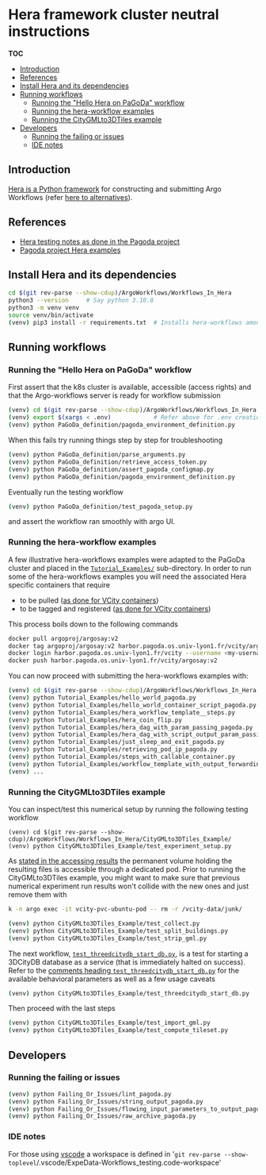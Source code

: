 # Hera framework cluster neutral instructions 

**TOC**
<!-- TOC -->

- [Introduction](#introduction)
- [References](#references)
- [Install Hera and its dependencies](#install-hera-and-its-dependencies)
- [Running workflows](#running-workflows)
  - [Running the "Hello Hera on PaGoDa" workflow](#running-the-hello-hera-on-pagoda-workflow)
  - [Running the hera-workflow examples](#running-the-hera-workflow-examples)
  - [Running the CityGMLto3DTiles example](#running-the-citygmlto3dtiles-example)
- [Developers](#developers)
  - [Running the failing or issues](#running-the-failing-or-issues)
  - [IDE notes](#ide-notes)

<!-- /TOC -->

## Introduction
[Hera is a Python framework](https://github.com/argoproj-labs/hera-workflows)
for constructing and submitting Argo Workflows (refer
[here to alternatives](PythonWrappersAlternative.md)).

## References

* [Hera testing notes as done in the Pagoda project](https://gitlab.liris.cnrs.fr/pagoda/pagoda-charts-management/argo-workflows/-/blob/develop/argodocs/docs/heraworkflows.md)
* [Pagoda project Hera examples](https://gitlab.liris.cnrs.fr/pagoda/pagoda-charts-management/argo-workflows/-/tree/develop/hera-script)


## Install Hera and its dependencies

```bash
cd $(git rev-parse --show-cdup)/ArgoWorkflows/Workflows_In_Hera
python3 --version     # Say python 3.10.8 
python3 -m venv venv
source venv/bin/activate
(venv) pip3 install -r requirements.txt  # Installs hera-workflows among others
```

## Running workflows

### Running the "Hello Hera on PaGoDa" workflow

First assert that the k8s cluster is available, accessible (access rights) and
that the Argo-workflows server is ready for workflow submission  

```bash
(venv) cd $(git rev-parse --show-cdup)/ArgoWorkflows/Workflows_In_Hera
(venv) export $(xargs < .env)            # Refer above for .env creation
(venv) python PaGoDa_definition/pagoda_environment_definition.py
```

When this fails try running things step by step for troubleshooting

```bash
(venv) python PaGoDa_definition/parse_arguments.py
(venv) python PaGoDa_definition/retrieve_access_token.py
(venv) python PaGoDa_definition/assert_pagoda_configmap.py
(venv) python PaGoDa_definition/pagoda_environment_definition.py 
```

Eventually run the testing workflow

```bash
(venv) python PaGoDa_definition/test_pagoda_setup.py
```

and assert the workflow ran smoothly with argo UI.

### Running the hera-workflow examples

A few illustrative hera-workflows examples were adapted to the PaGoDa cluster
and placed in the 
[`Tutorial_Examples/`](../Workflows_In_Hera/Tutorial_Examples/) sub-directory.
In order to run some of the hera-workflows examples you will need the associated 
Hera specific containers that require
* to be pulled 
  ([as done for VCity containers](../With_CLI_Generic/Readme.md#buildpull-the-required-containers)) 
* to be tagged and registered
  ([as done for VCity containers](../On_PaGoDA_cluster/Readme.md#registering-the-container-images))

This process boils down to the following commands
```bash
docker pull argoproj/argosay:v2
docker tag argoproj/argosay:v2 harbor.pagoda.os.univ-lyon1.fr/vcity/argosay:v2
docker login harbor.pagoda.os.univ-lyon1.fr/vcity --username <my-username>
docker push harbor.pagoda.os.univ-lyon1.fr/vcity/argosay:v2
```

You can now proceed with submitting the hera-workflows examples with:

```bash
(venv) cd $(git rev-parse --show-cdup)/ArgoWorkflows/Workflows_In_Hera
(venv) python Tutorial_Examples/hello_world_pagoda.py
(venv) python Tutorial_Examples/hello_world_container_script_pagoda.py
(venv) python Tutorial_Examples/hera_workflow_template__steps.py
(venv) python Tutorial_Examples/hera_coin_flip.py
(venv) python Tutorial_Examples/hera_dag_with_param_passing_pagoda.py 
(venv) python Tutorial_Examples/hera_dag_with_script_output_param_passing_pagoda.py
(venv) python Tutorial_Examples/just_sleep_and_exit_pagoda.py
(venv) python Tutorial_Examples/retrieving_pod_ip_pagoda.py
(venv) python Tutorial_Examples/steps_with_callable_container.py
(venv) python Tutorial_Examples/workflow_template_with_output_forwarding.py
(venv) ...
```

### Running the CityGMLto3DTiles example

You can inspect/test this numerical setup by running the following testing
workflow

```
(venv) cd $(git rev-parse --show-cdup)/ArgoWorkflows/Workflows_In_Hera/CityGMLto3DTiles_Example/
(venv) python CityGMLto3DTiles_Example/test_experiment_setup.py
```

As
[stated in the accessing results](../On_PaGoDA_cluster/Readme.md#accessing-results)
the permanent volume holding the resulting files is accessible through a
dedicated pod. 
Prior to running the CityGMLto3DTiles example, you might want to make sure that 
previous numerical experiment run results won't collide with the new ones 
and just remove them with
```bash
k -n argo exec -it vcity-pvc-ubuntu-pod -- rm -r /vcity-data/junk/
```


```bash
(venv) python CityGMLto3DTiles_Example/test_collect.py
(venv) python CityGMLto3DTiles_Example/test_split_buildings.py
(venv) python CityGMLto3DTiles_Example/test_strip_gml.py 
```

The next workflow, 
[`test_threedcitydb_start_db.py`](../Workflows_In_Hera/CityGMLto3DTiles_Example/test_threedcitydb_start_db.py),
is a test for starting a 3DCityDB database as a service (that is immediately
halted on success). Refer to the
[comments heading `test_threedcitydb_start_db.py`](../Workflows_In_Hera/CityGMLto3DTiles_Example/test_threedcitydb_start_db.py)
for the available behavioral parameters as well as a few usage caveats
```bash
(venv) python CityGMLto3DTiles_Example/test_threedcitydb_start_db.py
```

Then proceed with the last steps

```bash
(venv) python CityGMLto3DTiles_Example/test_import_gml.py
(venv) python CityGMLto3DTiles_Example/test_compute_tileset.py
```

## Developers

### Running the failing or issues
```bash
(venv) python Failing_Or_Issues/lint_pagoda.py
(venv) python Failing_Or_Issues/string_output_pagoda.py
(venv) python Failing_Or_Issues/flowing_input_parameters_to_output_pagoda.py
(venv) python Failing_Or_Issues/raw_archive_pagoda.py
```

### IDE notes

For those using [vscode](https://en.wikipedia.org/wiki/Visual_Studio_Code) a
workspace is defined in 
'`git rev-parse --show-toplevel`/.vscode/ExpeData-Workflows_testing.code-workspace'
